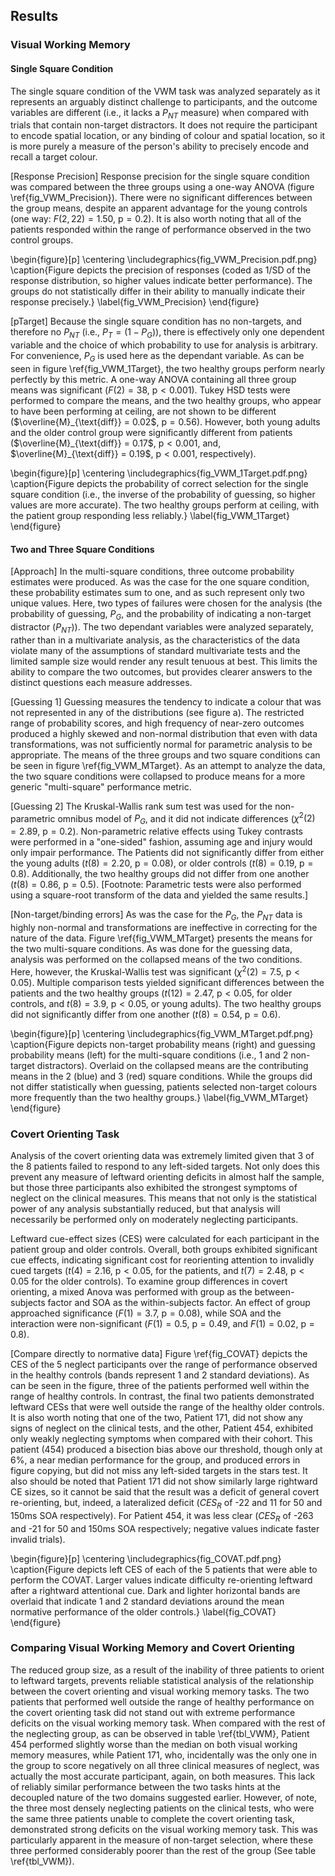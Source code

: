 Results
-------

### Visual Working Memory

#### Single Square Condition

The single square condition of the VWM task was analyzed
separately as it represents an arguably distinct challenge to
participants, and the outcome variables are different (i.e., it
lacks a $P_{NT}$ measure) when compared with trials that contain
non-target distractors. It does not require the participant to
encode spatial location, or any binding of colour and spatial
location, so it is more purely a measure of the person's ability
to precisely encode and recall a target colour.

[Response Precision] Response precision for the single square 
condition was compared between the three groups using a one-way
ANOVA (figure \ref{fig_VWM_Precision}).  There were no significant
differences between the group means, despite an apparent advantage
for the young controls (one way: $F(2,22)= 1.50$, $\text{p}=0.2$).
It is also worth noting that all of the patients responded within
the range of performance observed in the two control groups.

\begin{figure}[p] 
\centering 
\includegraphics{fig_VWM_Precision.pdf.png} 
\caption{Figure depicts the precision of responses (coded as 1/SD
of the response distribution, so higher values indicate better
performance).  The groups do not statistically differ in their
ability to manually indicate their response precisely.}
\label{fig_VWM_Precision}
\end{figure}

[pTarget] Because the single square condition has no non-targets,
and therefore no $P_{NT}$ (i.e., $P_{T} = (1 - P_{G})$), there is
effectively only one dependent variable and the choice of which
probability to use for analysis is arbitrary. For convenience,
$P_{G}$ is used here as the dependant variable. As can be seen in
figure \ref{fig_VWM_1Target}, the two healthy groups perform
nearly perfectly by this metric. A one-way ANOVA containing all
three group means was significant ($F(2) = 38$, $\text{p} <
0.001$).  Tukey HSD tests were performed to compare the means, and
the two healthy groups, who appear to have been performing at
ceiling, are not shown to be different
($\overline{M}_{\text{diff}}  = 0.02$, $\text{p} = 0.56$).
However, both young adults and the older control group were
significantly different from patients ($\overline{M}_{\text{diff}}
= 0.17$, $\text{p} < 0.001$, and, $\overline{M}_{\text{diff}} =
0.19$, $\text{p} < 0.001$, respectively). 

\begin{figure}[p] 
\centering 
\includegraphics{fig_VWM_1Target.pdf.png} 
\caption{Figure depicts the probability of correct 
selection for the single square condition (i.e., the inverse of
the probability of guessing, so higher values are more accurate). 
The two healthy groups perform at
ceiling, with the patient group responding less reliably.}
\label{fig_VWM_1Target}
\end{figure}

#### Two and Three Square Conditions

[Approach] In the multi-square conditions, three outcome
probability estimates were produced. As was the case for the one
square condition, these probability estimates sum to one, and as
such represent only two unique values. Here, two types of failures
were chosen for the analysis (the probability of guessing,
$P_{G}$, and the probability of indicating a non-target distractor
($P_{NT}$)).  The two dependant variables were analyzed
separately, rather than in a multivariate analysis, as the
characteristics of the data violate many of the assumptions of
standard multivariate tests and the limited sample size would
render any result tenuous at best.  This limits the ability to
compare the two outcomes, but provides clearer answers to the
distinct questions each measure addresses.

[Guessing 1] Guessing measures the tendency to indicate a colour
that was not represented in any of the distributions (see
figure a).  The restricted range of probability scores, and high
frequency of near-zero outcomes produced a highly skewed and
non-normal distribution that even with data transformations, was
not sufficiently normal for parametric analysis to be appropriate.
The means of the three groups and two square conditions can be
seen in figure \ref{fig_VWM_MTarget}. As an attempt to analyze the
data, the two square conditions were collapsed to produce means
for a more generic "multi-square" performance metric.



[Guessing 2] The Kruskal-Wallis rank sum test was used for the
non-parametric omnibus model of $P_G$, and it did not indicate
differences ($\chi^2(2) = 2.89$, $\text{p} = 0.2$). Non-parametric
relative effects using Tukey contrasts were performed in a
"one-sided" fashion, assuming age and injury would only impair
performance.  The Patients did not significantly differ from
either the young adults ($t(8) = 2.20$, $\text{p} = 0.08$), or
older controls ($t(8) = 0.19$, $\text{p} = 0.8$). Additionally,
the two healthy groups did not differ from one another ($t(8) =
0.86$, $\text{p} = 0.5$).  [Footnote: Parametric tests were also
performed using a square-root transform of the data and yielded
the same results.]

[Non-target/binding errors] As was the case for the $P_G$, the
$P_{NT}$ data is highly non-normal and transformations are
ineffective in correcting for the nature of the data. Figure
\ref{fig_VWM_MTarget} presents the means for the two multi-square
conditions. As was done for the guessing data,
analysis was performed on the collapsed means of the two
conditions. Here, however, the Kruskal-Wallis test was significant
($\chi^2(2) = 7.5$, $\text{p} < 0.05$).  Multiple comparison tests
yielded significant differences between the patients and the two
healthy groups ($t(12) = 2.47$, $\text{p} < 0.05$, for older
controls, and $t(8) = 3.9$, $\text{p} < 0.05$, or young adults).
The two healthy groups did not significantly differ from one
another ($t(8) = 0.54$, $\text{p} = 0.6$).

\begin{figure}[p] 
\centering 
\includegraphics{fig_VWM_MTarget.pdf.png} 
\caption{Figure depicts non-target probability means (right) and
guessing probability means (left) for the multi-square conditions
(i.e., 1 and 2 non-target distractors). 
Overlaid on the collapsed means are the
contributing means in the 2 (blue) and 3 (red) square conditions.
While the groups did not differ statistically when guessing,
patients selected non-target colours more frequently than the two
healthy groups.} 
\label{fig_VWM_MTarget}
\end{figure}

### Covert Orienting Task

Analysis of the covert orienting data was extremely limited given
that 3 of the 8 patients failed to respond to any left-sided
targets. Not only does this prevent any measure of leftward
orienting deficits in almost half the sample, but those three
participants also exhibited the strongest symptoms of neglect on
the clinical measures. This means that not only is the statistical
power of any analysis substantially reduced, but that analysis
will necessarily be performed only on moderately neglecting
participants. 


Leftward cue-effect sizes (CES) were calculated for each
participant in the patient group and older controls. Overall, both
groups exhibited significant cue effects, indicating significant
cost for reorienting attention to invalidly cued targets ($t(4) =
2.16$, $\text{p} < 0.05$, for the patients, and $t(7) = 2.48$,
$\text{p} < 0.05$ for the older controls). To examine group
differences in covert orienting, a mixed Anova was performed with
group as the between-subjects factor and SOA as the
within-subjects factor. An effect of group approached significance
($F(1) = 3.7$, $\text{p} = 0.08$), while SOA and the interaction
were non-significant ($F(1) = 0.5$, $\text{p} = 0.49$, and $F(1) =
0.02$, $\text{p} = 0.8$).

[Compare directly to normative data] Figure \ref{fig_COVAT}
depicts the CES of the 5 neglect participants over the range of
performance observed in the healthy controls (bands represent 1
and 2 standard deviations).  As can be seen in the figure, three
of the patients performed well within the range of healthy
controls.  In contrast, the final two patients demonstrated
leftward CESs that were well outside the range of the healthy
older controls. It is also worth noting that one of the two,
Patient 171, did not show any signs of neglect on the clinical
tests, and the other, Patient 454, exhibited only weakly
neglecting symptoms when compared with their cohort. This patient
(454) produced a bisection bias above our threshold, though only
at 6\%, a near median performance for the group, and produced
errors in figure copying, but did not miss any left-sided targets
in the stars test. It also should be noted that Patient 171 did
not show similarly large rightward CE sizes, so it cannot be said
that the result was a deficit of general covert re-orienting, but,
indeed, a lateralized deficit ($CES_R$ of -22 and 11 for 50 and
150ms SOA respectively). For Patient 454, it was less clear
($CES_R$ of -263 and -21 for 50 and 150ms SOA respectively;
negative values indicate faster invalid trials).


\begin{figure}[p] 
\centering 
\includegraphics{fig_COVAT.pdf.png} 
\caption{Figure depicts left CES of each of the 5 patients that
were able to perform the COVAT.  Larger values indicate difficulty
re-orienting leftward after a rightward attentional cue. Dark and
lighter horizontal bands are overlaid that indicate 1 and 2
standard deviations around the mean normative performance of the
older controls.} 
\label{fig_COVAT} 
\end{figure}


### Comparing Visual Working Memory and Covert Orienting 

The reduced group size, as a result of the inability of three
patients to orient to leftward targets, prevents reliable
statistical analysis of the relationship between the covert
orienting and visual working memory tasks. The two patients that
performed well outside the range of healthy performance on the
covert orienting task did not stand out with extreme performance
deficits on the visual working memory task. When compared with the
rest of the neglecting group, as can be observed in table
\ref{tbl_VWM}, Patient 454 performed slightly worse than the median on
both visual working memory measures, while Patient 171, who,
incidentally was the only one in the group to score negatively on
all three clinical measures of neglect, was actually the most
accurate participant, again, on both measures. This lack of
reliably similar performance between the two tasks hints at the
decoupled nature of the two domains suggested earlier. However, of
note, the three most densely neglecting patients on the clinical
tests, who were the same three patients unable to complete the
covert orienting task, demonstrated strong deficits on the visual
working memory task.  This was particularly apparent in the
measure of non-target selection, where these three performed
considerably poorer than the rest of the group (See table
\ref{tbl_VWM}). 

